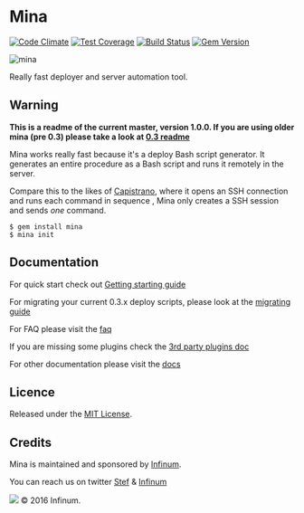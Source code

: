 # Mina

[![Code Climate](https://codeclimate.com/github/mina-deploy/mina/badges/gpa.svg)](https://codeclimate.com/github/mina-deploy/mina)
[![Test Coverage](https://codeclimate.com/github/mina-deploy/mina/badges/coverage.svg)](https://codeclimate.com/github/mina-deploy/mina/coverage)
[![Build Status](https://semaphoreci.com/api/v1/d4be4st/mina/branches/master/shields_badge.svg)](https://semaphoreci.com/d4be4st/mina)
[![Gem Version](https://badge.fury.io/rb/mina.svg)](https://badge.fury.io/rb/mina)

![mina](https://assets.infinum.co/attachments/ad98b5e667facece8bb0b790f3cafe5bcb2dc469/store/limit/1000/1000/291724d19624f688957cebb5a0549abb6ea07113bdac11026ad2d5a6d29f/Mina_Icon.png)

Really fast deployer and server automation tool.

## Warning

**This is a readme of the current master, version 1.0.0. If you are using older mina (pre 0.3) please take a look at [0.3 readme](https://github.com/mina-deploy/mina/blob/v0.3.8/Readme.md)**


Mina works really fast because it's a deploy Bash script generator. It
generates an entire procedure as a Bash script and runs it remotely in the
server.

Compare this to the likes of [Capistrano](https://github.com/capistrano/capistrano), where it opens an SSH connection and runs each command in sequence
, Mina only creates a SSH session and sends *one* command.

    $ gem install mina
    $ mina init

Documentation
----------------

For quick start check out [Getting starting guide](docs/getting_started.md)

For migrating your current 0.3.x deploy scripts, please look at the [migrating guide](docs/migrating.md)

For FAQ please visit the [faq](docs/faq.md)

If you are missing some plugins check the [3rd party plugins doc](docs/3rd_party_plugins.md)

For other documentation please visit the [docs](docs)

Licence
----------------

Released under the [MIT License](https://www.opensource.org/licenses/mit-license.php).

Credits
----------------

Mina is maintained and sponsored by [Infinum](https://infinum.co).

You can reach us on twitter [Stef](https://twitter.com/_Beast_) & [Infinum](https://twitter.com/infinumco)

![](https://assets.infinum.co/assets/brand-logo-9e079bfa1875e17c8c1f71d1fee49cf0.svg) © 2016 Infinum.  
